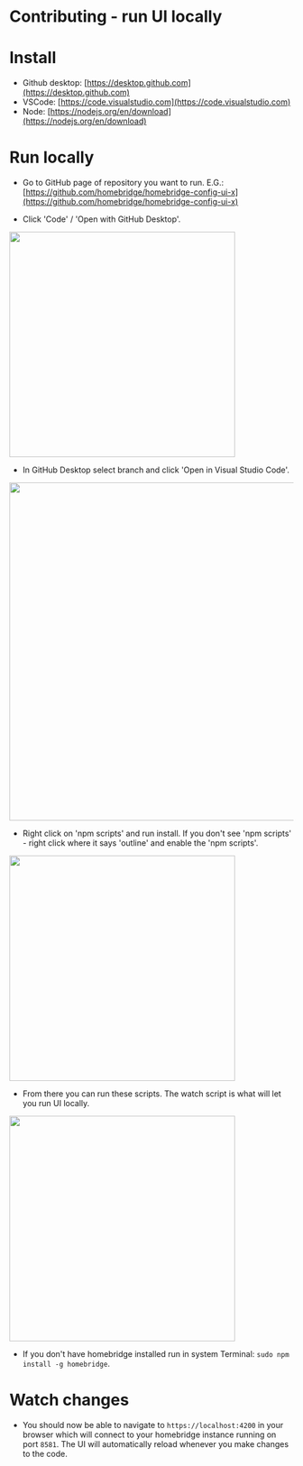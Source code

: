 # Contributing - run UI locally

# Install
- Github desktop: [https://desktop.github.com](https://desktop.github.com)
- VSCode: [https://code.visualstudio.com](https://code.visualstudio.com)
- Node: [https://nodejs.org/en/download](https://nodejs.org/en/download)

# Run locally

- Go to GitHub page of repository you want to run. E.G.: [https://github.com/homebridge/homebridge-config-ui-x](https://github.com/homebridge/homebridge-config-ui-x)

- Click 'Code' / 'Open with GitHub Desktop'.

<img src="https://github.com/homebridge/homebridge-config-ui-x/assets/82271669/070a8bd0-b17d-468f-87ff-b34218c4adb9" width="400px">

- In GitHub Desktop select branch and click 'Open in Visual Studio Code'.

<img src="https://github.com/homebridge/homebridge-config-ui-x/assets/82271669/6063ca4b-a95c-4a57-bab6-315a22f4e9a2" width="600px">

- Right click on 'npm scripts' and run install. If you don't see 'npm scripts' - right click where it says 'outline' and enable the 'npm scripts'.

<img src="https://github.com/homebridge/homebridge-config-ui-x/assets/82271669/0ee39ee7-93ef-44b3-9a6f-30c28d8ee528" width="400px">

- From there you can run these scripts. The watch script is what will let you run UI locally.

<img src="https://github.com/homebridge/homebridge-config-ui-x/assets/82271669/35c113fa-4e11-4557-ad4e-383aa905a1d2" width="400px">

- If you don't have homebridge installed run in system Terminal: `sudo npm install -g homebridge`.

# Watch changes
- You should now be able to navigate to `https://localhost:4200` in your browser which will connect to your homebridge instance running on port `8581`. The UI will automatically reload whenever you make changes to the code.



